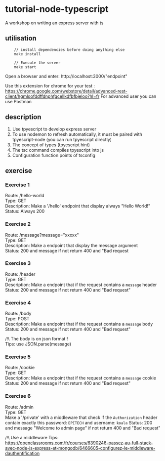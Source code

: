 # tutorial-node-typescript
A workshop on writing an express server with ts

## utilisation

```
    // install dependencies before doing anything else
    make install

    // Execute the server
    make start
```
Open a browser and enter: http://localhost:3000/"endpoint"

Use this extension for chrome for your test : https://chrome.google.com/webstore/detail/advanced-rest-client/hgmloofddffdnphfgcellkdfbfbjeloo?hl=fr
For advanced user you can use Postman

## description
1. Use tpyescript to develop express server
2. To use nodemon to refresh automatically, it must be paired with tpyescript-node (you can run tpyescript directly)
3. The concept of types (tpyescript hint)
4. The tsc command compiles tpyescript into js
5. Configuration function points of tsconfig

## exercise

### Exercise 1

Route: /hello-world  
Type: GET  
Description: Make a '/hello' endpoint that display always "Hello World!"  
Status: Always 200

### Exercise 2

Route: /message?message="xxxxx"  
Type: GET  
Description: Make a endpoint that display the message argument  
Status: 200 and message if not return 400 and "Bad request  

### Exercise 3

Route: /header  
Type: GET  
Description: Make a endpoint that if the request contains a `message` header  
Status: 200 and message if not return 400 and "Bad request"  

### Exercise 4

Route: /body  
Type: POST  
Description: Make a endpoint that if the request contains a `message` body  
Status: 200 and message if not return 400 and "Bad request"  

/!\ The body is on json format !  
Tips: use JSON.parse(message)

### Exercise 5

Route: /cookie  
Type: GET  
Description: Make a endpoint that if the request contains a `message` cookie  
Status: 200 and message if not return 400 and "Bad request"  

### Exercise 6

Route: /admin  
Type: GET  
Make a '/private' with a middleware that check if the `Authorization` header contain exactly this password: `EPITECH`  and username: `koala`
Status: 200 and message "Welcome to admin page" if not return 400 and "Bad request"  

/!\ Use a middleware
Tips: https://openclassrooms.com/fr/courses/6390246-passez-au-full-stack-avec-node-js-express-et-mongodb/6466605-configurez-le-middleware-dauthentification